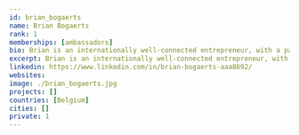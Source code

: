 ```yaml
---
id: brian_bogaerts
name: Brian Bogaerts
rank: 1
memberships: [ambassadors]
bio: Brian is an internationally well-connected entrepreneur, with a passion for people and technology, at his best launching and building initiatives from scratch. He comes with relentless energy and a solid track record at Alcatel-Lucent, The Boston Consulting Group and KPN, where he held senior management positions in strategy, innovation and business development roles. More recently, Brian launched and sold a few data-driven companies, mainly focusing on cross- and up-sell logic and in the web analytics space.Today, Brian is a co-founder at DataTeam.Services, a pan European go-to-market company focusing on international expansion (and other activities) for its partners. He comes with an MSc in electromechanical engineering, holds an MBA, lives in The Hague and can be reached at +31613934639. The ThreeFold Foundation is a future path to an accessible and sustainable digital world, for entrepreneurs from around the world to build upon. Unleashing entrepreneurial power of the many, rather than the few.
excerpt: Brian is an internationally well-connected entrepreneur, with a passion for people and technology.
linkedin: https://www.linkedin.com/in/brian-bogaerts-aaa8692/
websites: 
image: ./brian_bogaerts.jpg
projects: []
countries: [Belgium]
cities: []
private: 1
---
```

